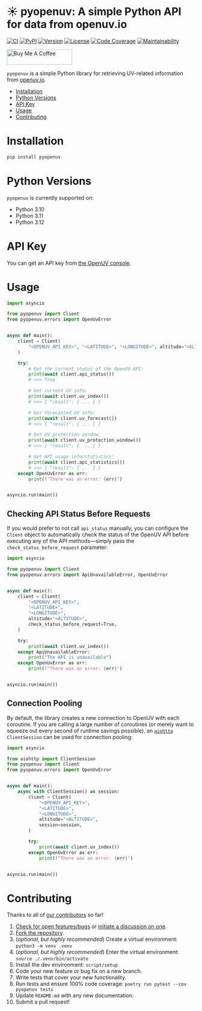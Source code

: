 # ☀️ pyopenuv: A simple Python API for data from openuv.io

[![CI][ci-badge]][ci]
[![PyPI][pypi-badge]][pypi]
[![Version][version-badge]][version]
[![License][license-badge]][license]
[![Code Coverage][codecov-badge]][codecov]
[![Maintainability][maintainability-badge]][maintainability]

<a href="https://www.buymeacoffee.com/bachya1208P" target="_blank"><img src="https://cdn.buymeacoffee.com/buttons/default-orange.png" alt="Buy Me A Coffee" height="41" width="174"></a>

`pyopenuv` is a simple Python library for retrieving UV-related information from
[openuv.io][openuv].

- [Installation](#installation)
- [Python Versions](#python-versions)
- [API Key](#api-key)
- [Usage](#usage)
- [Contributing](#contributing)

# Installation

```bash
pip install pyopenuv
```

# Python Versions

`pyopenuv` is currently supported on:

- Python 3.10
- Python 3.11
- Python 3.12

# API Key

You can get an API key from [the OpenUV console][openuv-console].

# Usage

```python
import asyncio

from pyopenuv import Client
from pyopenuv.errors import OpenUvError


async def main():
    client = Client(
        "<OPENUV_API_KEY>", "<LATITUDE>", "<LONGITUDE>", altitude="<ALTITUDE>"
    )

    try:
        # Get the current status of the OpenUV API:
        print(await client.api_status())
        # >>> True

        # Get current UV info:
        print(await client.uv_index())
        # >>> { "result": { ... } }

        # Get forecasted UV info:
        print(await client.uv_forecast())
        # >>> { "result": { ... } }

        # Get UV protection window:
        print(await client.uv_protection_window())
        # >>> { "result": { ... } }

        # Get API usage info/statistics:
        print(await client.api_statistics())
        # >>> { "result": { ... } }
    except OpenUvError as err:
        print(f"There was an error: {err}")


asyncio.run(main())
```

## Checking API Status Before Requests

If you would prefer to not call `api_status` manually, you can configure the `Client` object
to automatically check the status of the OpenUV API before executing any of the API
methods—simply pass the `check_status_before_request` parameter:

```python
import asyncio

from pyopenuv import Client
from pyopenuv.errors import ApiUnavailableError, OpenUvError


async def main():
    client = Client(
        "<OPENUV_API_KEY>",
        "<LATITUDE>",
        "<LONGITUDE>",
        altitude="<ALTITUDE>",
        check_status_before_request=True,
    )

    try:
        print(await client.uv_index())
    except ApiUnavailableError:
        print("The API is unavailable")
    except OpenUvError as err:
        print(f"There was an error: {err}")


asyncio.run(main())
```

## Connection Pooling

By default, the library creates a new connection to OpenUV with each coroutine. If you
are calling a large number of coroutines (or merely want to squeeze out every second of
runtime savings possible), an [`aiohttp`][aiohttp] `ClientSession` can be used for
connection pooling:

```python
import asyncio

from aiohttp import ClientSession
from pyopenuv import Client
from pyopenuv.errors import OpenUvError


async def main():
    async with ClientSession() as session:
        client = Client(
            "<OPENUV_API_KEY>",
            "<LATITUDE>",
            "<LONGITUDE>",
            altitude="<ALTITUDE>",
            session=session,
        )

        try:
            print(await client.uv_index())
        except OpenUvError as err:
            print(f"There was an error: {err}")


asyncio.run(main())
```

# Contributing

Thanks to all of [our contributors][contributors] so far!

1. [Check for open features/bugs][issues] or [initiate a discussion on one][new-issue].
2. [Fork the repository][fork].
3. (_optional, but highly recommended_) Create a virtual environment: `python3 -m venv .venv`
4. (_optional, but highly recommended_) Enter the virtual environment: `source ./.venv/bin/activate`
5. Install the dev environment: `script/setup`
6. Code your new feature or bug fix on a new branch.
7. Write tests that cover your new functionality.
8. Run tests and ensure 100% code coverage: `poetry run pytest --cov pyopenuv tests`
9. Update `README.md` with any new documentation.
10. Submit a pull request!

[aiohttp]: https://github.com/aio-libs/aiohttp
[ci-badge]: https://img.shields.io/github/actions/workflow/status/bachya/pyopenuv/test.yml
[ci]: https://github.com/bachya/pyopenuv/actions
[codecov-badge]: https://codecov.io/gh/bachya/pyopenuv/branch/dev/graph/badge.svg
[codecov]: https://codecov.io/gh/bachya/pyopenuv
[contributors]: https://github.com/bachya/pyopenuv/graphs/contributors
[fork]: https://github.com/bachya/pyopenuv/fork
[issues]: https://github.com/bachya/pyopenuv/issues
[license-badge]: https://img.shields.io/pypi/l/pyopenuv.svg
[license]: https://github.com/bachya/pyopenuv/blob/main/LICENSE
[maintainability-badge]: https://api.codeclimate.com/v1/badges/a03c9e96f19a3dc37f98/maintainability
[maintainability]: https://codeclimate.com/github/bachya/pyopenuv/maintainability
[new-issue]: https://github.com/bachya/pyopenuv/issues/new
[new-issue]: https://github.com/bachya/pyopenuv/issues/new
[openuv]: https://openuv.io/
[openuv-console]: https://www.openuv.io/console
[pypi-badge]: https://img.shields.io/pypi/v/pyopenuv.svg
[pypi]: https://pypi.python.org/pypi/pyopenuv
[version-badge]: https://img.shields.io/pypi/pyversions/pyopenuv.svg
[version]: https://pypi.python.org/pypi/pyopenuv

